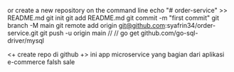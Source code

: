 or create a new repository on the command line
echo "# order-service" >> README.md
git init
git add README.md
git commit -m "first commit"
git branch -M main
git remote add origin git@github.com:syafrin34/order-service.git
git push -u origin main
// // go get github.com/go-sql-driver/mysql

<+ create repo di github +>
ini app microservice yang bagian dari aplikasi e-commerce falsh sale
